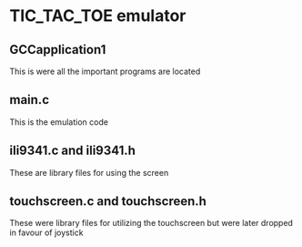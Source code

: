 # TIC_TAC_TOE emulator #


## GCCapplication1 ##

This is were all the important programs are located

## main.c ##

This is the emulation code

## ili9341.c and ili9341.h ##

These are library files for using the screen

## touchscreen.c and touchscreen.h ##

These were library files for utilizing the touchscreen but were later dropped in favour of joystick
